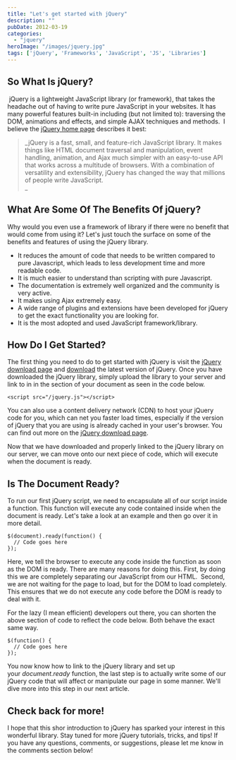 ```yaml
---
title: "Let's get started with jQuery"
description: ""
pubDate: 2012-03-19
categories: 
  - "jquery"
heroImage: "/images/jquery.jpg"
tags: ['jQuery', 'Frameworks', 'JavaScript', 'JS', 'Libraries']
---
```


## **So What Is jQuery?**

 jQuery is a lightweight JavaScript library (or framework), that takes the headache out of having to write pure JavaScript in your websites. It has many powerful features built-in including (but not limited to): traversing the DOM, animations and effects, and simple AJAX techniques and methods.  I believe the [jQuery home page](http://jquery.com/ "jQuery") describes it best:

> _jQuery is a fast, small, and feature-rich JavaScript library. It makes things like HTML document traversal and manipulation, event handling, animation, and Ajax much simpler with an easy-to-use API that works across a multitude of browsers. With a combination of versatility and extensibility, jQuery has changed the way that millions of people write JavaScript.  
> _

## **What Are Some Of The Benefits Of jQuery?**

Why would you even use a framework of library if there were no benefit that would come from using it? Let's just touch the surface on some of the benefits and features of using the jQuery library.

- It reduces the amount of code that needs to be written compared to pure Javascript, which leads to less development time and more readable code.
- It is much easier to understand than scripting with pure Javascript.
- The documentation is extremely well organized and the community is very active.
- It makes using Ajax extremely easy.
- A wide range of plugins and extensions have been developed for jQuery to get the exact functionality you are looking for.
- It is the most adopted and used JavaScript framework/library.

## **How Do I Get Started?**

The first thing you need to do to get started with jQuery is visit the [jQuery download page](http://jquery.com/download/ "Download jQuery") and [download](http://jquery.com/download/ "Download jQuery") the latest version of jQuery. Once you have downloaded the jQuery library, simply upload the library to your server and link to in in the <head> section of your document as seen in the code below.

```
<script src="/jquery.js"></script>
```

You can also use a content delivery network (CDN) to host your jQuery code for you, which can net you faster load times, especially if the version of jQuery that you are using is already cached in your user's browser. You can find out more on the [jQuery download page](http://jquery.com/download/ "Download jQuery").

Now that we have downloaded and properly linked to the jQuery library on our server, we can move onto our next piece of code, which will execute when the document is ready.

## **Is The Document Ready?**

To run our first jQuery script, we need to encapsulate all of our script inside a function. This function will execute any code contained inside when the document is ready. Let's take a look at an example and then go over it in more detail.

```
$(document).ready(function() {
  // Code goes here
});
```

Here, we tell the browser to execute any code inside the function as soon as the DOM is ready. There are many reasons for doing this. First, by doing this we are completely separating our JavaScript from our HTML.  Second, we are not waiting for the page to load, but for the DOM to load completely. This ensures that we do not execute any code before the DOM is ready to deal with it.

For the lazy (I mean efficient) developers out there, you can shorten the above section of code to reflect the code below. Both behave the exact same way.

```
$(function() {
  // Code goes here
});
```

You now know how to link to the jQuery library and set up your _document.ready_ function, the last step is to actually write some of our jQuery code that will affect or manipulate our page in some manner. We'll dive more into this step in our next article.

## Check back for more!

I hope that this shor introduction to jQuery has sparked your interest in this wonderful library. Stay tuned for more jQuery tutorials, tricks, and tips! If you have any questions, comments, or suggestions, please let me know in the comments section below!
